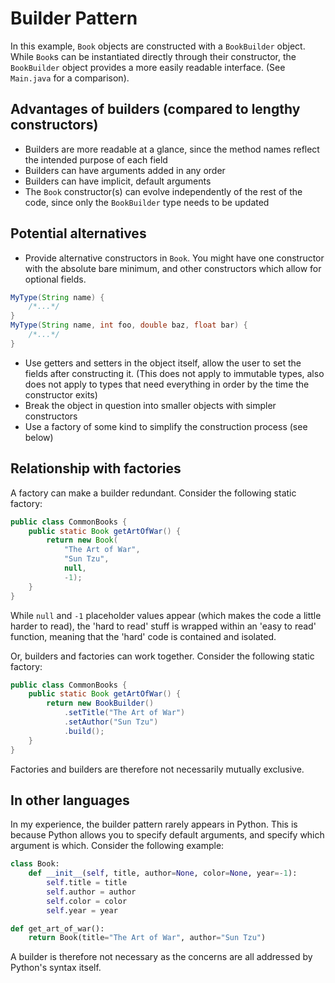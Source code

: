 # Builder Pattern

In this example, `Book` objects are constructed with a `BookBuilder` object. While `Book`s can be instantiated directly through their constructor, the `BookBuilder` object provides a more easily readable interface. (See `Main.java` for a comparison).

## Advantages of builders (compared to lengthy constructors)

- Builders are more readable at a glance, since the method names reflect the intended purpose of each field
- Builders can have arguments added in any order
- Builders can have implicit, default arguments
- The `Book` constructor(s) can evolve independently of the rest of the code, since only the `BookBuilder` type needs to be updated

## Potential alternatives

- Provide alternative constructors in `Book`. You might have one constructor with the absolute bare minimum, and other constructors which allow for optional fields.

```java
MyType(String name) {
    /*...*/
}
MyType(String name, int foo, double baz, float bar) {
    /*...*/
}
```

- Use getters and setters in the object itself, allow the user to set the fields after constructing it. (This does not apply to immutable types, also does not apply to types that need everything in order by the time the constructor exits)
- Break the object in question into smaller objects with simpler constructors
- Use a factory of some kind to simplify the construction process (see below)

## Relationship with factories

A factory can make a builder redundant. Consider the following static factory:

```java
public class CommonBooks {
    public static Book getArtOfWar() {
        return new Book(
            "The Art of War",
            "Sun Tzu",
            null,
            -1);
    }
}
```

While `null` and `-1` placeholder values appear (which makes the code a little harder to read), the 'hard to read' stuff is wrapped within an 'easy to read' function, meaning that the 'hard' code is contained and isolated.

Or, builders and factories can work together. Consider the following static factory:

```java
public class CommonBooks {
    public static Book getArtOfWar() {
        return new BookBuilder()
            .setTitle("The Art of War")
            .setAuthor("Sun Tzu")
            .build();
    }
}
```

Factories and builders are therefore not necessarily mutually exclusive.

## In other languages

In my experience, the builder pattern rarely appears in Python. This is because Python allows you to specify default arguments, and specify which argument is which. Consider the following example:

```python
class Book:
    def __init__(self, title, author=None, color=None, year=-1):
        self.title = title
        self.author = author
        self.color = color
        self.year = year

def get_art_of_war():
    return Book(title="The Art of War", author="Sun Tzu")
```

A builder is therefore not necessary as the concerns are all addressed by Python's syntax itself.


